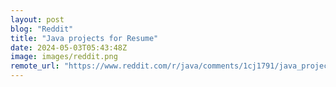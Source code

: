```yaml
---
layout: post
blog: "Reddit"
title: "Java projects for Resume"
date: 2024-05-03T05:43:48Z
image: images/reddit.png
remote_url: "https://www.reddit.com/r/java/comments/1cj1791/java_projects_for_resume/"
---
```

